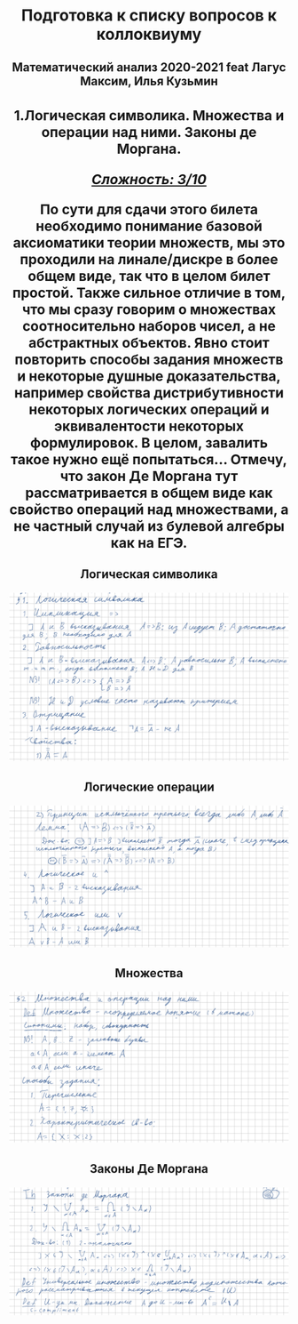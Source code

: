 <center><h1>Подготовка к списку вопросов к коллоквиуму</h2></center>

<center><h2>Математический анализ 
2020-2021 feat Лагус Максим, Илья Кузьмин



<center><h3>1.Логическая символика. Множества и операции над ними. Законы де Моргана.

***<ins>Сложность: 3/10</ins>***

По сути для сдачи этого билета необходимо понимание базовой аксиоматики теории множеств, мы это проходили на линале/дискре в более общем виде, так что в целом билет простой. Также сильное отличие в том, что мы сразу говорим о множествах соотносительно наборов чисел, а не абстрактных объектов. Явно стоит повторить способы задания множеств и некоторые душные доказательства, например свойства дистрибутивности некоторых логических операций и эквивалентости некоторых формулировок. В целом, завалить такое нужно ещё попытаться... Отмечу, что закон Де Моргана тут рассматривается в общем виде как свойство операций над множествами, а не частный случай из булевой алгебры как на ЕГЭ.

<h4>Логическая символика

![1](./logic_1.png)




<h4>Логические операции

![2](./logic_2.png)



<h4>Множества  

![3](./logic_3.png)



<h4>Законы Де Моргана

![4](./logic_4.png)

